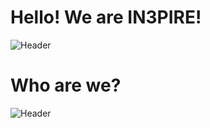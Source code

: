 # Hello! We are IN3PIRE!
![Header](https://media.discordapp.net/attachments/917679444066463744/1163743977938362398/github-header-image.png?ex=6540b009&is=652e3b09&hm=d8a6baf5034b47e8188d913d688f462c30592c3511137d006bd3bb9c4f8cdeae&=&width=1918&height=642)

# Who are we?
![Header](https://media.discordapp.net/attachments/917679444066463744/1163746280334430239/github-header-image.png?ex=6540b22e&is=652e3d2e&hm=3aa6db6e79451dfe04f515e915c017aa5807b5e14b07b2f499ddca3fc80b307b&=&width=1727&height=1007)
